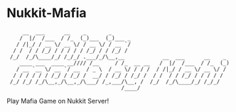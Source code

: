 # Nukkit-Mafia

         __  ___      __    _       _                                      
        /  |/  /___  / /_  (_)___  (_)___ _                               
       / /|_/ / __ \/ __ \/ / __ \/ / __ `/                                
      / /  / / /_/ / / / / / /_/ / / /_/ /                                 
     /_/  /_/\____/_/ /_/_/ .___/_/\__,__            __  ___      __    _ 
        ____ ___  ____ __//// /__     / /_  __ __   /  |/  /___  / /_  (_)
       / __ `__ \/ __ `/ __  / _ \  / __ \/ / / /  / /|_/ / __ \/ __ \/ / 
      / / / / / / /_/ / /_/ /  __/ / /_/ / /_/ /  / /  / / /_/ / / / / /  
     /_/ /_/ /_/\__,_/\__,_/\___/ /_,___/\__, /  /_/  /_/\____/_/ /_/_/   
                                        /____/                            


Play Mafia Game on Nukkit Server!